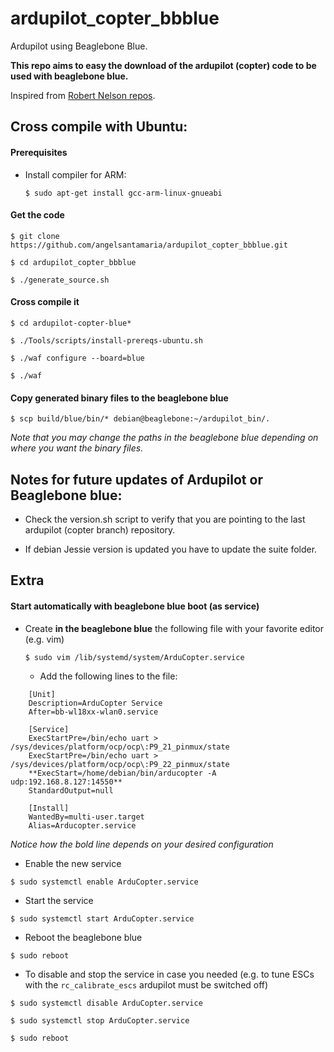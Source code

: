 # ardupilot_copter_bbblue

Ardupilot using Beaglebone Blue.

**This repo aims to easy the download of the ardupilot (copter) code to be used with beaglebone blue.**

Inspired from [Robert Nelson repos](https://github.com/rcn-ee/repos).

## Cross compile with Ubuntu:

#### Prerequisites

  * Install compiler for ARM:

    `$ sudo apt-get install gcc-arm-linux-gnueabi`

#### Get the code

  `$ git clone https://github.com/angelsantamaria/ardupilot_copter_bbblue.git`

  `$ cd ardupilot_copter_bbblue`

  `$ ./generate_source.sh`

#### Cross compile it

  `$ cd ardupilot-copter-blue*`

  `$ ./Tools/scripts/install-prereqs-ubuntu.sh`

  `$ ./waf configure --board=blue`

  `$ ./waf`

#### Copy generated binary files to the beaglebone blue

  `$ scp build/blue/bin/* debian@beaglebone:~/ardupilot_bin/.`
 
  *Note that you may change the paths in the beaglebone blue depending on where you want the binary files.*

## Notes for future updates of Ardupilot or Beaglebone blue:

  * Check the version.sh script to verify that you are pointing to the last ardupilot (copter branch) repository.

  * If debian Jessie version is updated you have to update the suite folder. 

## Extra

#### Start automatically with beaglebone blue boot (as service) 

  * Create **in the beaglebone blue** the following file with your favorite editor (e.g. vim)

    `$ sudo vim /lib/systemd/system/ArduCopter.service`

    * Add the following lines to the file:

```
    [Unit]
    Description=ArduCopter Service
    After=bb-wl18xx-wlan0.service

    [Service]
    ExecStartPre=/bin/echo uart > /sys/devices/platform/ocp/ocp\:P9_21_pinmux/state
    ExecStartPre=/bin/echo uart > /sys/devices/platform/ocp/ocp\:P9_22_pinmux/state
    **ExecStart=/home/debian/bin/arducopter -A udp:192.168.8.127:14550**
    StandardOutput=null

    [Install]
    WantedBy=multi-user.target
    Alias=Arducopter.service
```

  *Notice how the bold line depends on your desired configuration*

  * Enable the new service

  `$ sudo systemctl enable ArduCopter.service`

  * Start the service
  
  `$ sudo systemctl start ArduCopter.service`

  * Reboot the beaglebone blue

  `$ sudo reboot`

  * To disable and stop the service in case you needed (e.g. to tune ESCs with the `rc_calibrate_escs` ardupilot must be switched off)

  `$ sudo systemctl disable ArduCopter.service`

  `$ sudo systemctl stop ArduCopter.service`

  `$ sudo reboot`